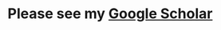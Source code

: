 ---
title: "Please see my [Google Scholar](https://scholar.google.com.au/citations?user=uAbiaaUAAAAJ&hl=en)"
collection: publications
permalink: /publication/2020-10-01-paper-title-number-1
---